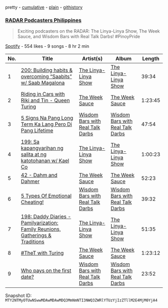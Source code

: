 pretty - [cumulative](/playlists/cumulative/37i9dQZF1DX4pM2KqKhsLT.md) - [plain](/playlists/plain/37i9dQZF1DX4pM2KqKhsLT) - [githistory](https://github.githistory.xyz/mackorone/spotify-playlist-archive/blob/main/playlists/plain/37i9dQZF1DX4pM2KqKhsLT)

### [RADAR Podcasters Philippines](https://open.spotify.com/playlist/37i9dQZF1DX4pM2KqKhsLT)

> Exciting podcasters on the RADAR: The Linya\-Linya Show, The Week Sauce, and Wisdom Bars with Real Talk Darbs! \#PinoyPride

[Spotify](https://open.spotify.com/user/spotify) - 554 likes - 9 songs - 8 hr 2 min

| No. | Title | Artist(s) | Album | Length |
|---|---|---|---|---|
| 1 | [200: Building habits & overcoming “Saabits” w/ Saab Magalona](https://open.spotify.com/episode/36pmhOsQLn8kuDrY9gpKQq) | [The Linya\-Linya Show](https://open.spotify.com/show/761cD7EB31RF5SzUPvkkG4) | [The Linya\-Linya Show](https://open.spotify.com/show/761cD7EB31RF5SzUPvkkG4) | 39:34 |
| 2 | [Riding in Cars with Riki and Tin \- Queen Turing](https://open.spotify.com/episode/4WuxjxVa8AGhFaPAGQBHFM) | [The Week Sauce](https://open.spotify.com/show/7r4rpfgkyDKJVyA1VnQIUz) | [The Week Sauce](https://open.spotify.com/show/7r4rpfgkyDKJVyA1VnQIUz) | 1:23:45 |
| 3 | [5 Signs Na Pang Long Term Ka Lang Pero Di Pang Lifetime](https://open.spotify.com/episode/7kABYrrEPZWCWQRGSwySD9) | [Wisdom Bars with Real Talk Darbs](https://open.spotify.com/show/26l99WwuKAyXSCJGXxKmhN) | [Wisdom Bars with Real Talk Darbs](https://open.spotify.com/show/26l99WwuKAyXSCJGXxKmhN) | 47:54 |
| 4 | [199: Sa kapangyarihan ng salita at ng katotohanan w/ Kael Co](https://open.spotify.com/episode/5OeFZD2l3xSz1nHnkQG3Z7) | [The Linya\-Linya Show](https://open.spotify.com/show/761cD7EB31RF5SzUPvkkG4) | [The Linya\-Linya Show](https://open.spotify.com/show/761cD7EB31RF5SzUPvkkG4) | 1:00:23 |
| 5 | [42 \- Dahm and Dahmer](https://open.spotify.com/episode/0oeUA5Gcv7lTvJ6E2s2Fb7) | [The Week Sauce](https://open.spotify.com/show/7r4rpfgkyDKJVyA1VnQIUz) | [The Week Sauce](https://open.spotify.com/show/7r4rpfgkyDKJVyA1VnQIUz) | 52:23 |
| 6 | [5 Types Of Emotional Cheating!](https://open.spotify.com/episode/5RhKc2cXv7vU8gx6pFmEXt) | [Wisdom Bars with Real Talk Darbs](https://open.spotify.com/show/26l99WwuKAyXSCJGXxKmhN) | [Wisdom Bars with Real Talk Darbs](https://open.spotify.com/show/26l99WwuKAyXSCJGXxKmhN) | 39:32 |
| 7 | [198: Daddy Diaries \- Pamilyarization: Family Reunions, Gatherings & Traditions ](https://open.spotify.com/episode/4ZHRLbF67NnzUxiURGTnCR) | [The Linya\-Linya Show](https://open.spotify.com/show/761cD7EB31RF5SzUPvkkG4) | [The Linya\-Linya Show](https://open.spotify.com/show/761cD7EB31RF5SzUPvkkG4) | 51:35 |
| 8 | [\#TheT with Turing](https://open.spotify.com/episode/2yVPkMQmJkKhR5TX9a7o4b) | [The Week Sauce](https://open.spotify.com/show/7r4rpfgkyDKJVyA1VnQIUz) | [The Week Sauce](https://open.spotify.com/show/7r4rpfgkyDKJVyA1VnQIUz) | 1:23:12 |
| 9 | [Who pays on the first date?](https://open.spotify.com/episode/0e8jSwHE6Rql66VMRugHWi) | [Wisdom Bars with Real Talk Darbs](https://open.spotify.com/show/26l99WwuKAyXSCJGXxKmhN) | [Wisdom Bars with Real Talk Darbs](https://open.spotify.com/show/26l99WwuKAyXSCJGXxKmhN) | 23:52 |

Snapshot ID: `MTY2NTMyOTUwNSwwMDAwMDAwMDQ3MmNmNTI3NWQ3ZWRlYTUzYjIzZTllM2E4MjM0YjA4`
